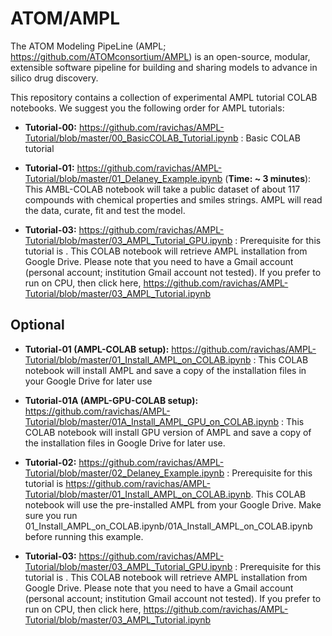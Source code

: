 # ATOM/AMPL

The ATOM Modeling PipeLine (AMPL; https://github.com/ATOMconsortium/AMPL) is an open-source, modular, extensible software pipeline for building and sharing models to advance in silico drug discovery.

This repository contains a collection of experimental AMPL tutorial COLAB notebooks. We suggest you the following order for AMPL tutorials:

* **Tutorial-00:** https://github.com/ravichas/AMPL-Tutorial/blob/master/00_BasicCOLAB_Tutorial.ipynb : Basic COLAB tutorial

* **Tutorial-01:** https://github.com/ravichas/AMPL-Tutorial/blob/master/01_Delaney_Example.ipynb (**Time: ~ 3 minutes**): This AMBL-COLAB notebook will take a public dataset of about 117 compounds with chemical properties and smiles strings. AMPL will read the data, curate, fit and test the model. 

* **Tutorial-03:** https://github.com/ravichas/AMPL-Tutorial/blob/master/03_AMPL_Tutorial_GPU.ipynb : Prerequisite for this tutorial is . This COLAB notebook will retrieve AMPL installation from Google Drive. Please note that you need to have a Gmail account (personal account; institution Gmail account not tested). If you prefer to run on CPU, then click here, https://github.com/ravichas/AMPL-Tutorial/blob/master/03_AMPL_Tutorial.ipynb



## Optional
* **Tutorial-01 (AMPL-COLAB setup):** https://github.com/ravichas/AMPL-Tutorial/blob/master/01_Install_AMPL_on_COLAB.ipynb : This COLAB notebook will install AMPL and save a copy of the installation files in your Google Drive for later use

* **Tutorial-01A (AMPL-GPU-COLAB setup):** https://github.com/ravichas/AMPL-Tutorial/blob/master/01A_Install_AMPL_GPU_on_COLAB.ipynb : This COLAB notebook will install GPU version of AMPL and save a copy of the installation files in Google Drive for later use.

* **Tutorial-02:** https://github.com/ravichas/AMPL-Tutorial/blob/master/02_Delaney_Example.ipynb : Prerequisite for this tutorial is https://github.com/ravichas/AMPL-Tutorial/blob/master/01_Install_AMPL_on_COLAB.ipynb. This COLAB notebook will use the pre-installed AMPL from your Google Drive. Make sure you run 01_Install_AMPL_on_COLAB.ipynb/01A_Install_AMPL_on_COLAB.ipynb before running this example. 

* **Tutorial-03:** https://github.com/ravichas/AMPL-Tutorial/blob/master/03_AMPL_Tutorial_GPU.ipynb : Prerequisite for this tutorial is . This COLAB notebook will retrieve AMPL installation from Google Drive. Please note that you need to have a Gmail account (personal account; institution Gmail account not tested). If you prefer to run on CPU, then click here, https://github.com/ravichas/AMPL-Tutorial/blob/master/03_AMPL_Tutorial.ipynb
